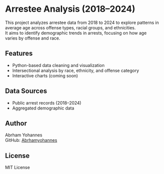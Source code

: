 # Arrestee Analysis (2018–2024)

This project analyzes arrestee data from 2018 to 2024 to explore patterns in average age across offense types, racial groups, and ethnicities.  
It aims to identify demographic trends in arrests, focusing on how age varies by offense and race.

## Features
- Python-based data cleaning and visualization
- Intersectional analysis by race, ethnicity, and offense category
- Interactive charts (coming soon)

## Data Sources
- Public arrest records (2018–2024)
- Aggregated demographic data

## Author
Abrham Yohannes  
GitHub: [Abrhamyohannes](https://github.com/Abrhamyohannes)

## License
MIT License
